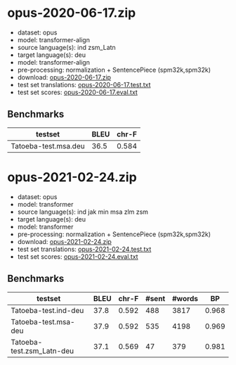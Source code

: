 # opus-2020-06-17.zip

* dataset: opus
* model: transformer-align
* source language(s): ind zsm_Latn
* target language(s): deu
* model: transformer-align
* pre-processing: normalization + SentencePiece (spm32k,spm32k)
* download: [opus-2020-06-17.zip](https://object.pouta.csc.fi/Tatoeba-MT-models/msa-deu/opus-2020-06-17.zip)
* test set translations: [opus-2020-06-17.test.txt](https://object.pouta.csc.fi/Tatoeba-MT-models/msa-deu/opus-2020-06-17.test.txt)
* test set scores: [opus-2020-06-17.eval.txt](https://object.pouta.csc.fi/Tatoeba-MT-models/msa-deu/opus-2020-06-17.eval.txt)

## Benchmarks

| testset               | BLEU  | chr-F |
|-----------------------|-------|-------|
| Tatoeba-test.msa.deu 	| 36.5 	| 0.584 |





# opus-2021-02-24.zip

* dataset: opus
* model: transformer
* source language(s): ind jak min msa zlm zsm
* target language(s): deu
* model: transformer
* pre-processing: normalization + SentencePiece (spm32k,spm32k)
* download: [opus-2021-02-24.zip](https://object.pouta.csc.fi/Tatoeba-MT-models/msa-deu/opus-2021-02-24.zip)
* test set translations: [opus-2021-02-24.test.txt](https://object.pouta.csc.fi/Tatoeba-MT-models/msa-deu/opus-2021-02-24.test.txt)
* test set scores: [opus-2021-02-24.eval.txt](https://object.pouta.csc.fi/Tatoeba-MT-models/msa-deu/opus-2021-02-24.eval.txt)

## Benchmarks

| testset | BLEU  | chr-F | #sent | #words | BP |
|---------|-------|-------|-------|--------|----|
| Tatoeba-test.ind-deu 	| 37.8 	| 0.592 	| 488 	| 3817 	| 0.968 |
| Tatoeba-test.msa-deu 	| 37.9 	| 0.592 	| 535 	| 4198 	| 0.969 |
| Tatoeba-test.zsm_Latn-deu 	| 37.1 	| 0.569 	| 47 	| 379 	| 0.981 |

